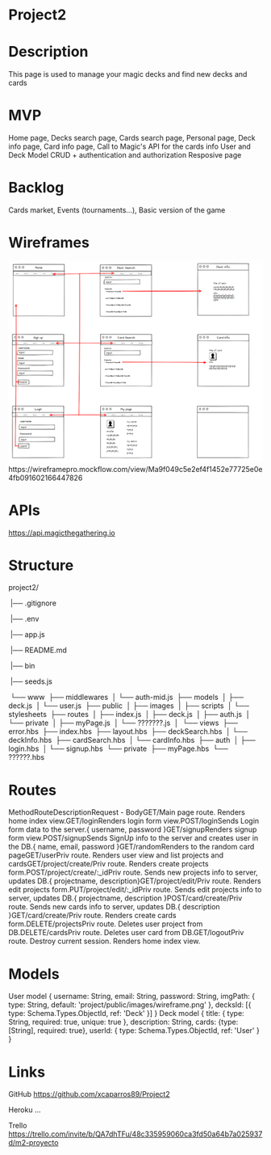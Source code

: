 # Project2

# Description
This page is used to manage your magic decks and find new decks and cards

# MVP
Home page, 
Decks search page,
Cards search page,
Personal page,
Deck info page,
Card info page,
Call to Magic's API for the cards info
User and Deck Model
CRUD + authentication and authorization
Resposive page

# Backlog
Cards market,
Events (tournaments...),
Basic version of the game

# Wireframes
<img src='project2/public/images/wireframe.png'>
https://wireframepro.mockflow.com/view/Ma9f049c5e2ef4f1452e77725e0e4fb091602166447826

# APIs
https://api.magicthegathering.io

# Structure
project2/

​	|── .gitignore

​	|── .env

​	|── app.js

​	|── README.md

​		|── bin

​			|── seeds.js

​			└── www
​        ├── middlewares
​        │   └── auth-mid.js
​        ├── models
​        │   ├── deck.js
​        │   └── user.js
​        ├── public
​        │   ├── images
​        │   ├── scripts
​        │   └── stylesheets
​        ├── routes
​        │   ├── index.js
​        │   ├── deck.js
​        │   ├── auth.js
​        │   └── private
​        │       ├── myPage.js
​        │       └── ???????.js
​        │
​        └── views
​            ├── error.hbs
​            ├── index.hbs
​            ├── layout.hbs
​            ├── deckSearch.hbs
​            │       └── deckInfo.hbs
​            ├── cardSearch.hbs
​            │       └── cardInfo.hbs
​            ├── auth
​            │   ├── login.hbs
​            │   └── signup.hbs
​            └── private
​                ├── myPage.hbs
​                └── ??????.hbs


# Routes

MethodRouteDescriptionRequest - BodyGET/Main page route. Renders home index view.GET/loginRenders login form view.POST/loginSends Login form data to the server.{ username, password }GET/signupRenders signup form view.POST/signupSends SignUp info to the server and creates user in the DB.{ name, email, password }GET/randomRenders to the random card pageGET/userPriv route. Renders user view and list projects and cardsGET/project/create/Priv route. Renders create projects form.POST/project/create/:_idPriv route. Sends new projects info to server, updates DB.{ projectname, description}GET/project/edit/Priv route. Renders edit projects form.PUT/project/edit/:_idPriv route. Sends edit projects info to server, updates DB.{ projectname, description }POST/card/create/Priv route. Sends new cards info to server, updates DB.{ description }GET/card/create/Priv route. Renders create cards form.DELETE/projectsPriv route. Deletes user project from DB.DELETE/cardsPriv route. Deletes user card from DB.GET/logoutPriv route. Destroy current session. Renders home index view.

# Models
User model
  {
    username: String,
    email: String,
    password: String,
    imgPath: { type: String, default: 'project/public/images/wireframe.png' },
    decksId: [{ type: Schema.Types.ObjectId, ref: 'Deck' }]
  }
Deck model
  {
    title: { type: String, required: true, unique: true },
    description: String,
    cards: {type:[String], required: true},
    userId: { type: Schema.Types.ObjectId, ref: 'User' }
  }

# Links
GitHub
https://github.com/xcaparros89/Project2

Heroku
...

Trello
https://trello.com/invite/b/QA7dhTFu/48c335959060ca3fd50a64b7a025937d/m2-proyecto
